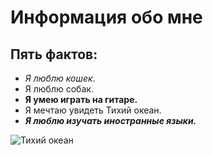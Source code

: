 # Информация обо мне

## Пять фактов:

+ *Я люблю кошек*.
+ Я люблю собак.
+ **Я умею играть на гитаре.**
+ Я мечтаю увидеть Тихий океан.
+ ***Я люблю изучать иностранные языки.***

![Тихий океан](https://encrypted-tbn0.gstatic.com/images?q=tbn:ANd9GcR9aWT1aqH9Zlk8IpSl0ifODApkzJSLJTjTIzxjuoSvbQ&s)

